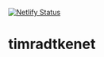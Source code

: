 [![Netlify Status](https://api.netlify.com/api/v1/badges/183d3a85-e440-4cd9-a5a4-b14c9dfa8359/deploy-status)](https://app.netlify.com/sites/minimizeregret/deploys)

# timradtkenet
